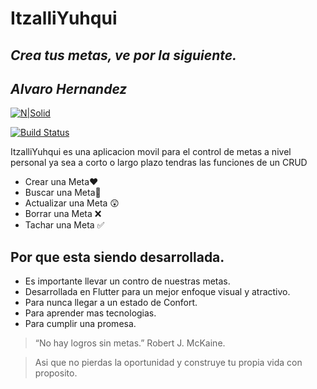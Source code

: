 # ItzalliYuhqui
## _Crea tus metas, ve por la siguiente._
## _Alvaro Hernandez_

[![N|Solid](https://docs.flutter.dev/assets/images/flutter-logo-sharing.png)](https://nodesource.com/products/nsolid)

[![Build Status](https://travis-ci.org/joemccann/dillinger.svg?branch=master)](https://travis-ci.org/joemccann/dillinger)

ItzalliYuhqui es una aplicacion movil para el control de metas a nivel personal ya sea a corto o largo plazo tendras las funciones de un CRUD

- Crear una Meta❤️
- Buscar una Meta🫡
- Actualizar una Meta 😲
- Borrar una Meta ❌
- Tachar una Meta ✅

## Por que esta siendo desarrollada.

- Es importante llevar un contro de nuestras metas.
- Desarrollada en Flutter para un mejor enfoque visual y atractivo.
- Para nunca llegar a un estado de Confort.
- Para aprender mas tecnologias.
- Para cumplir una promesa.

>  “No hay logros sin metas.”
> Robert J. McKaine.

> Asi que no pierdas la oportunidad
> y construye tu propia vida con proposito.


